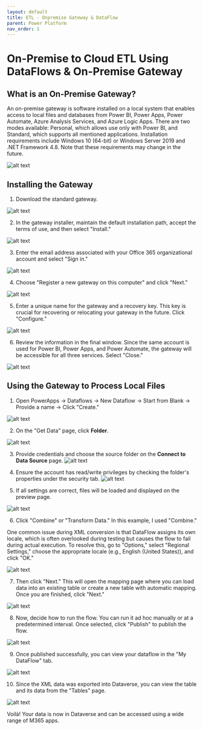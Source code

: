 ```yaml
---
layout: default
title: ETL - Onpremise Gateway & DataFlow 
parent: Power Platform
nav_order: 1
---
```


# On-Premise to Cloud ETL Using DataFlows & On-Premise Gateway

## What is an On-Premise Gateway?

An on-premise gateway is software installed on a local system that enables access to local files and databases from Power BI, Power Apps, Power Automate, Azure Analysis Services, and Azure Logic Apps. There are two modes available: Personal, which allows use only with Power BI, and Standard, which supports all mentioned applications. Installation requirements include Windows 10 (64-bit) or Windows Server 2019 and .NET Framework 4.8. Note that these requirements may change in the future.

![alt text](image-86.png)

## Installing the Gateway

1. Download the standard gateway.

![alt text](image-70.png)

2. In the gateway installer, maintain the default installation path, accept the terms of use, and then select "Install."

![alt text](image-69.png)

3. Enter the email address associated with your Office 365 organizational account and select "Sign in."

![alt text](image-71.png)

4. Choose "Register a new gateway on this computer" and click "Next."

![alt text](image-72.png)

5. Enter a unique name for the gateway and a recovery key. This key is crucial for recovering or relocating your gateway in the future. Click "Configure."

![alt text](image-73.png)

6. Review the information in the final window. Since the same account is used for Power BI, Power Apps, and Power Automate, the gateway will be accessible for all three services. Select "Close."

![alt text](image-74.png)

## Using the Gateway to Process Local Files

1. Open PowerApps -> Dataflows -> New Dataflow -> Start from Blank -> Provide a name -> Click "Create."

![alt text](image-75.png)

2. On the "Get Data" page, click **Folder**.

![alt text](image-77.png)

3. Provide credentials and choose the source folder on the **Connect to Data Source** page.
![alt text](image-78.png)

4. Ensure the account has read/write privileges by checking the folder's properties under the security tab.
![alt text](image-79.png)

5. If all settings are correct, files will be loaded and displayed on the preview page.

![alt text](image-80.png)

6. Click "Combine" or "Transform Data." In this example, I used "Combine."

One common issue during XML conversion is that DataFlow assigns its own locale, which is often overlooked during testing but causes the flow to fail during actual execution. To resolve this, go to "Options," select "Regional Settings," choose the appropriate locale (e.g., English (United States)), and click "OK."

![alt text](image-81.png)

7. Then click "Next." This will open the mapping page where you can load data into an existing table or create a new table with automatic mapping. Once you are finished, click "Next."

![alt text](image-82.png)

8. Now, decide how to run the flow. You can run it ad hoc manually or at a predetermined interval. Once selected, click "Publish" to publish the flow.

![alt text](image-83.png)

9. Once published successfully, you can view your dataflow in the "My DataFlow" tab.

![alt text](image-84.png)

10. Since the XML data was exported into Dataverse, you can view the table and its data from the "Tables" page.

![alt text](image-85.png)

Voilà! Your data is now in Dataverse and can be accessed using a wide range of M365 apps.